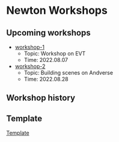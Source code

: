 # Newton Workshops

## Upcoming workshops
 - [workshop-1](./workshop-1/README.md)
   - Topic: Workshop on EVT
   - Time: 2022.08.07
 - [workshop-2](./workshop-2/README.md)
   - Topic: Building scenes on Andverse
   - Time: 2022.08.28

## Workshop history


## Template
[Template](./template.md)
